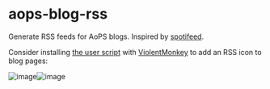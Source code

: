 # aops-blog-rss

Generate RSS feeds for AoPS blogs. Inspired by [spotifeed](https://github.com/timdorr/spotifeed).

Consider installing [the user script](aops-rss-icon.user.js?raw=1) with [ViolentMonkey](https://violentmonkey.github.io/get-it/) to add an RSS icon to blog pages:

![image](https://user-images.githubusercontent.com/17112017/125364389-ff3fa680-e337-11eb-98ea-eb5c08aa8e75.png)![image](https://user-images.githubusercontent.com/17112017/125364269-c8699080-e337-11eb-92a6-8bb7e0e3c0e1.png)
